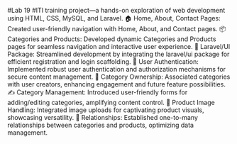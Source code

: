 #Lab 19
#ITI training project—a hands-on exploration of web development using HTML, CSS, MySQL, and Laravel.
🏠 Home, About, Contact Pages: Created user-friendly navigation with Home, About, and Contact pages.
📦 Categories and Products: Developed dynamic Categories and Products pages for seamless navigation and interactive user experience.
🧩 Laravel/UI Package: Streamlined development by integrating the laravel/ui package for efficient registration and login scaffolding.
🔑 User Authentication: Implemented robust user authentication and authorization mechanisms for secure content management.
📝 Category Ownership: Associated categories with user creators, enhancing engagement and future feature possibilities.
✍️ Category Management: Introduced user-friendly forms for adding/editing categories, amplifying content control.
📸 Product Image Handling: Integrated image uploads for captivating product visuals, showcasing versatility.
🔗 Relationships: Established one-to-many relationships between categories and products, optimizing data management.
